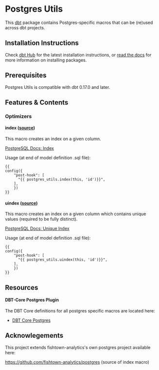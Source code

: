 # Postgres Utils

This [dbt](https://github.com/fishtown-analytics/dbt) package contains Postgres-specific macros that can be (re)used across dbt projects.

## Installation Instructions

Check [dbt Hub](https://hub.getdbt.com/fishtown-analytics/postgres_utils/latest/) for the latest installation instructions, or [read the docs](https://docs.getdbt.com/docs/package-management) for more information on installing packages.

## Prerequisites

Postgres Utils is compatible with dbt 0.17.0 and later.

## Features & Contents

### Optimizers

#### index ([source](macros/optimizers/index.sql))
This macro creates an index on a given column. 

[PostgreSQL Docs: Index](https://www.postgresql.org/docs/13/indexes-intro.html)

Usage (at end of model definition .sql file):
```
{{
config({
    "post-hook": [
      "{{ postgres_utils.index(this, 'id')}}",
    ],
    })
}}
```

#### uindex ([source](macros/optimizers/uindex.sql))
This macro creates an index on a given column which contains unique values (required to be fully distinct).

[PostgreSQL Docs: Unique Index](https://www.postgresql.org/docs/13/indexes-intro.html)

Usage (at end of model definition .sql file):
```
{{
config({
    "post-hook": [
      "{{ postgres_utils.uindex(this, 'id')}}",
    ],
    })
}}
```

## Resources

#### DBT-Core Postgres Plugin

The DBT Core definitions for all postgres specific macros are located here:

- [DBT Core Postgres](https://github.com/fishtown-analytics/dbt/tree/master/plugins/postgres)

## Acknowlegements

This project extends fishtown-analytics's own postgres project available here:

https://github.com/fishtown-analytics/postgres (source of index macro)
